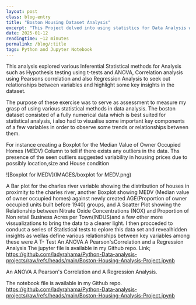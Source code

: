```yaml
---
layout: post
class: blog-entry
title: "Boston Housing Dataset Analysis"
excerpt: "This Project delved into using statistics for Data Analysis with python and Jupyter notebook"
date: 2025-01-12
readingtime: ~12 minutes
permalink: /blog/:title
tags: Python and Jupyter Notebook
---
```



This analysis explored various Inferential Statistical methods for Analysis such as Hypothesis testing using t-tests and ANOVA, Correlation analysis using Pearsons correlation and also Regression Analysis to seek out relationships between variables and highlight some key insights in the dataset.

The purpose of these exercise was to serve as assessment to measure my grasp of using various statistical methods in data analysis. The boston dataset consisted of a fully numerical data which is best suited for statistical analysis, i also had to visualise some important key components of a few variables in order to observe some trends or relationships between them.

For instance creating a Boxplot for the Median Value of Owner Occupied Homes (MEDV) Column to tell if there exists any outliers in the data. Ths presence of the seen outliers suggested variability in housing prices due to possibly location,size and House condition

![Boxplot for MEDV](IMAGES/boxplot for MEDV.png)

 A Bar plot for the charles river variable showing the distribution of houses in proximity to the charles river, another Boxplot showing  MEDV (Median value of owner occupied homes) against newly created AGE(Proportion of owner occupied units built before 1940) groups, and  A Scatter Plot showing the Relationship between Nitrate Oxide Concentrations (NOX) and Proportion of Non retail Business Acres per Town(INDUS)and a few other more vissualizations to bring the data to a clearer light.
 I then procceded to conduct a series of Statistical tests to  eplore this data set and revealhidden insights as wellas define various relationships between key variables among these were 
A T- Test
An ANOVA
A Pearson'sCorrelation
and a Regression Analysis
The jupyter file is available  in my Github repo.
Link; https://github.com/ladyrahama/Python-Data-analysis-projects/raw/refs/heads/main/Boston-Housing-Analysis-Project.ipynb

An ANOVA
A Pearson's Correlation
and A Regression Analysis.


The notebook file is available in my Github repo. https://github.com/ladyrahama/Python-Data-analysis-projects/raw/refs/heads/main/Boston-Housing-Analysis-Project.ipynb
